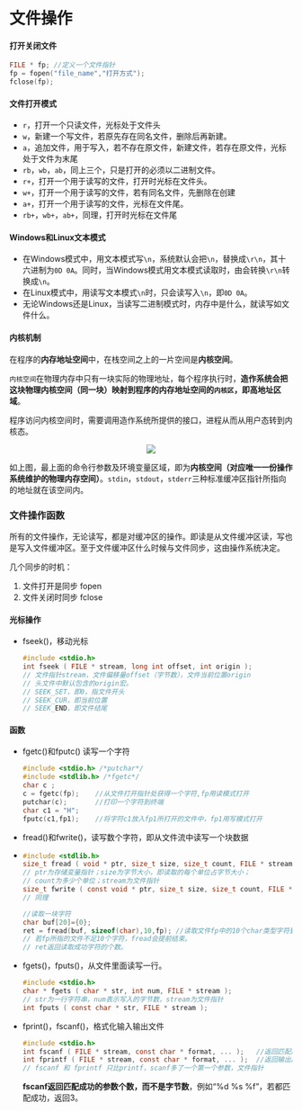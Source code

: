 # 文件操作

#### 打开关闭文件

```c
FILE * fp; //定义一个文件指针
fp = fopen("file_name","打开方式");
fclose(fp);
```

#### 文件打开模式

-  ```r```，打开一个只读文件，光标处于文件头
- ```w```，新建一个写文件，若原先存在同名文件，删除后再新建。
- ```a```，追加文件，用于写入，若不存在原文件，新建文件，若存在原文件，光标处于文件为末尾
- ```rb```，```wb```，```ab```，同上三个，只是打开的必须以二进制文件。
- ```r+```，打开一个用于读写的文件，打开时光标在文件头。
- ```w+```，打开一个用于读写的文件，若有同名文件，先删除在创建
- ```a+```，打开一个用于读写的文件，光标在文件尾。
- ```rb+```，```wb+```，```ab+```，同理，打开时光标在文件尾

#### Windows和Linux文本模式

- 在Windows模式中，用文本模式写```\n```，系统默认会把```\n```，替换成```\r\n```，其十六进制为```0D 0A```。同时，当Windows模式用文本模式读取时，由会转换```\r\n```转换成```\n```。
- 在Linux模式中，用读写文本模式```\n```时，只会读写入```\n```，即```0D 0A```。
- 无论Windows还是Linux，当读写二进制模式时，内存中是什么，就读写如文件什么。

#### 内核机制

在程序的**内存地址空间**中，在栈空间之上的一片空间是**内核空间**。

```内核空间```在物理内存中只有一块实际的物理地址，每个程序执行时，**造作系统会把这块物理内核空间（同一块）映射到程序的内存地址空间的```内核区```，即高地址区域**。

程序访问内核空间时，需要调用造作系统所提供的接口，进程从而从用户态转到内核态。

<div align="middle">
<img src="/Users/chenrui/Github/Notes_2018/C/images/image003.gif" align="middle">
</div>

如上图，最上面的命令行参数及环境变量区域，即为**内核空间（对应唯一一份操作系统维护的物理内存空间）**。```stdin```，```stdout```，```stderr```三种标准缓冲区指针所指向的地址就在该空间内。

### 文件操作函数

所有的文件操作，无论读写，都是对缓冲区的操作。即读是从文件缓冲区读，写也是写入文件缓冲区。至于文件缓冲区什么时候与文件同步，这由操作系统决定。

几个同步的时机：

1. 文件打开是同步 fopen
2. 文件关闭时同步 fclose

#### 光标操作

- fseek()，移动光标

  ```c
  #include <stdio.h>
  int fseek ( FILE * stream, long int offset, int origin );
  // 文件指针stream，文件偏移量offset（字节数），文件当前位置origin
  // 头文件中默认包含的origin宏。
  // SEEK_SET，即0，指文件开头
  // SEEK_CUR，即当前位置
  // SEEK_END，即文件结尾
  ```

#### 函数

- fgetc()和fputc() 读写一个字符

  ```c
  #include <stdio.h> /*putchar*/
  #include <stdlib.h> /*fgetc*/
  char c ; 
  c = fgetc(fp);	//从文件打开指针处获得一个字符,fp用读模式打开
  putchar(c);		//打印一个字符到终端
  char c1 = "H";
  fputc(c1,fp1);	//将字符c1放入fp1所打开的文件中，fp1用写模式打开
  ```

- fread()和fwrite()，读写数个字符，即从文件流中读写一个块数据

- ```c
  #include <stdlib.h>
  size_t fread ( void * ptr, size_t size, size_t count, FILE * stream );
  // ptr为存储变量指针；size为字节大小，即读取的每个单位占字节大小；
  // count为多少个单位；stream为文件指针
  size_t fwrite ( const void * ptr, size_t size, size_t count, FILE * stream );
  // 同理
  
  //读取一块字符
  char buf[20]={0};
  ret = fread(buf, sizeof(char),10,fp); //读取文件fp中的10个char类型字符到buf数组中。
  // 若fp所指的文件不足10个字符，fread会提前结束。
  // ret返回读取成功字符的个数。
  ```

- fgets()，fputs()，从文件里面读写一行。

  ```c
  #include <stdio.h>
  char * fgets ( char * str, int num, FILE * stream );
  // str为一行字符串，num表示写入的字节数，stream为文件指针
  int fputs ( const char * str, FILE * stream );
  ```

- fprint()，fscanf()，格式化输入输出文件

  ```c
  #include <stdio.h>
  int fscanf ( FILE * stream, const char * format, ... );   //返回匹配成功的匹配参数个数
  int fprintf ( FILE * stream, const char * format, ... );	//返回输出成功的字节数
  // fscanf 和 fprintf 只比printf，scanf多了一个第一个参数，文件指针
  ```

  **fscanf返回匹配成功的参数个数，而不是字节数**，例如“%d %s %f”，若都匹配成功，返回3。



